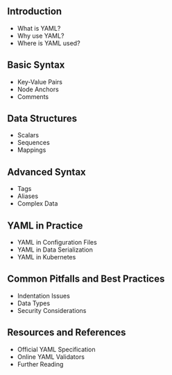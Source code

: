 ## Introduction

- What is YAML?
- Why use YAML?
- Where is YAML used?

## Basic Syntax

- Key-Value Pairs
- Node Anchors
- Comments

## Data Structures

- Scalars
- Sequences
- Mappings

## Advanced Syntax

- Tags
- Aliases
- Complex Data

## YAML in Practice

- YAML in Configuration Files
- YAML in Data Serialization
- YAML in Kubernetes

## Common Pitfalls and Best Practices

- Indentation Issues
- Data Types
- Security Considerations

## Resources and References

- Official YAML Specification
- Online YAML Validators
- Further Reading
